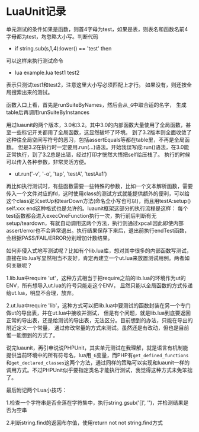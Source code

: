 # LuaUnit记录

单元测试的条件如果是函数，则首4字母为test，如果是表，则表名和函数名前4字母都为test，均忽略大小写。判断代码

* if string.sub(s,1,4):lower() == 'test' then

可以这样来执行测试命令

* lua example.lua test1 test2

表示只测试test1和test2，注意这里大小写必须匹配上才行。
如果没有，则还按全局搜索出来的测试。

函数入口上看，首先是runSuiteByNames，然后会从`_G`中取合适的名字，
生成table后再调用runSuiteByInstances

用过luaunit的两个版本，3.0和3.2。其中3.0的内部函数大量使用了全局函数，甚至一些标记开关都用了全局函数，这显然破坏了环境。
到了3.2版本则全面收敛了这种往全局空间写符号的恶习，包括assertEquals等都在table里，不再是全局函数。
但是3.2在执行时一定要用.run(...)语法。开始我误写成:run()语法，在3.0能正常执行，到了3.2总是出错，经过打印才恍然大悟把self给压栈了。
执行的时候可以传入各种参数，非常灵活方便。

* ut.run('-v', '-o', 'tap', 'testA', 'testAa1')

再比如执行测试时，有些函数需要一些特殊的参数，比如一个文本解析函数，需要传入一个文件对应的fd，这时使用class的测试方式就能提供额外的便利，可以给这个class定义setUp和tearDown方法(命名全小写也可以)，而且用testA:setup() self.xxx end这种格式也是允许的。luaunit框架这部分的执行流程是这样：
每个test函数都会进入execOneFunction执行一次，执行前后判断有无setup/teardown，有就自动调用这两个方法，执行则通过xpcall因此即使内部assert/error也不会异常退出。执行结果保存下来后，退出前执行endTest函数，会根据PASS/FAIL/ERROR分别增加计数结果。

如何非侵入式地写测试呢？比如有个lib.lua库，想对其中很多的内部函数写测试，
直接在lib.lua写显然相当不友好，肯定再建立一个ut.lua来放置测试用例。两者如何关联呢？

1.lib.lua中require 'ut'，这种方式相当于把require之前的lib.lua的环境作为ut的ENV，所有想导入ut.lua的符号只能走这个ENV，
显然只能以全局函数的方式传递给ut.lua，明显不合理，放弃。

2.ut.lua中require 'lib'，这种方式可以把lib.lua中要测试的函数封装在另一个专门做ut的导出表，并在ut.lua中接收并测试，
但是有个问题，就是lib.lua到底要返回正常的导出表，还是给测试的导出表，无法区分。目前想到的办法，只能在导出的附近定义一个常量，
通过修改常量的方式来测试。虽然还是有改动，但也是目前惟一能想到的方式了。

说完luaunit，再引申说说PHPUnit，其实单元测试在我理解，就是语言有机制能提供当前环境中的所有符号名，lua用`_G`变量，而PHP有`get_defined_functions`和`get_declared_classes`这两个方法，通过同样的策略可以实现和luaunit一样的调用方式。不过PHPUnit似乎要指定类名才能执行测试，我觉得这种方式未免笨拙了。

最后附记两个Lua小技巧：

1.检查一个字符串是否全落在字符集中，执行string.gsub('[]', '')，并检测结果是否为空串

2.判断string.find的返回布尔值，使用return not not string.find方式